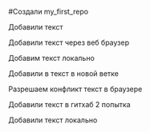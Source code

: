 ﻿
#Создали my_first_repo

Добавили текст

Добавили текст через веб браузер

Добавим текст локально

Добавили в текст в новой ветке

Разрешаем конфликт текст в браузере

Добавили текст в гитхаб 2 попытка

Добавили текст локально
